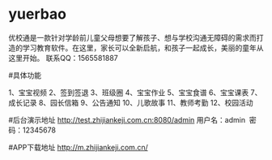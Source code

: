 # yuerbao
优校通是一款针对学龄前儿童父母想要了解孩子、想与学校沟通无障碍的需求而打造的学习教育软件。在这里，家长可以全新启航，和孩子一起成长，美丽的童年从这里开始。
联系QQ：1565581887

#具体功能

1、宝宝视频
2、签到签退
3、班级圈
4、宝宝作业
5、宝宝食谱
6、宝宝课表
7、成长记录
8、园长信箱
9、公告通知
10、儿歌故事
11、教师考勤
12、校园活动

#后台演示地址
http://test.zhijiankeji.com.cn:8080/admin
用户名：admin  密码：12345678

#APP下载地址
http://m.zhijiankeji.com.cn/
